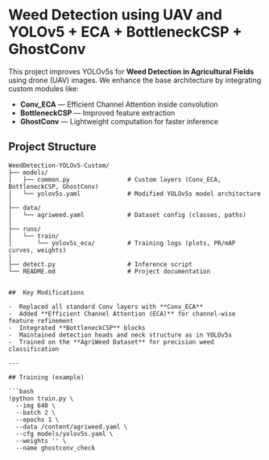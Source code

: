 # Weed Detection using UAV and YOLOv5 + ECA + BottleneckCSP + GhostConv

This project improves YOLOv5s for **Weed Detection in Agricultural Fields** using drone (UAV) images. We enhance the base architecture by integrating custom modules like:

- **Conv_ECA** — Efficient Channel Attention inside convolution
- **BottleneckCSP** — Improved feature extraction
- **GhostConv** — Lightweight computation for faster inference

## Project Structure

````text
WeedDetection-YOLOv5-Custom/
├── models/
│   ├── common.py                # Custom layers (Conv_ECA, BottleneckCSP, GhostConv)
│   └── yolov5s.yaml             # Modified YOLOv5s model architecture
│
├── data/
│   └── agriweed.yaml            # Dataset config (classes, paths)
│
├── runs/
│   └── train/
│       └── yolov5s_eca/         # Training logs (plots, PR/mAP curves, weights)
│
├── detect.py                    # Inference script
└── README.md                    # Project documentation


##  Key Modifications

-  Replaced all standard Conv layers with **Conv_ECA**
-  Added **Efficient Channel Attention (ECA)** for channel-wise feature refinement
-  Integrated **BottleneckCSP** blocks
-  Maintained detection heads and neck structure as in YOLOv5s
-  Trained on the **AgriWeed Dataset** for precision weed classification

---

## Training (example)

```bash
!python train.py \
  --img 640 \
  --batch 2 \
  --epochs 1 \
  --data /content/agriweed.yaml \
  --cfg models/yolov5s.yaml \
  --weights '' \
  --name ghostconv_check




````
